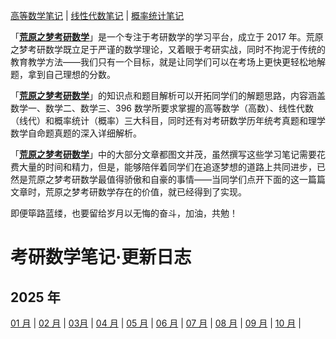 [高等数学笔记](https://zhaokaifeng.com/index/further-mathematics-latest-posts-page1/) | [线性代数笔记](https://zhaokaifeng.com/index/linear-algebra-latest-posts-page1/) | [概率统计笔记](https://zhaokaifeng.com/index/probability-and-statistics-latest-posts-page1/)

「**[荒原之梦考研数学](https://zhaokaifeng.com/)**」是一个专注于考研数学的学习平台，成立于 2017 年。荒原之梦考研数学既立足于严谨的数学理论，又着眼于考研实战，同时不拘泥于传统的教育教学方法——我们只有一个目标，就是让同学们可以在考场上更快更轻松地解题，拿到自己理想的分数。

「**[荒原之梦考研数学](https://zhaokaifeng.com/)**」的知识点和题目解析可以开拓同学们的解题思路，内容涵盖数学一、数学二、数学三、396 数学所要求掌握的高等数学（高数）、线性代数（线代）和概率统计（概率）三大科目，同时还有对考研数学历年统考真题和理学数学自命题真题的深入详细解析。

「**[荒原之梦考研数学](https://zhaokaifeng.com/)**」中的大部分文章都图文并茂，虽然撰写这些学习笔记需要花费大量的时间和精力，但是，能够陪伴着同学们在追逐梦想的道路上共同进步，已然是荒原之梦考研数学最值得骄傲和自豪的事情——当同学们点开下面的这一篇篇文章时，荒原之梦考研数学存在的价值，就已经得到了实现。

即便筚路蓝缕，也要留给岁月以无悔的奋斗，加油，共勉！

# 考研数学笔记·更新日志

## 2025 年

[01 月](2025/2025-01-01-whats-new.markdown) | [02 月](2025/2025-02-01-whats-new.markdown) | [03月](2025/2025-03-01-whats-new.markdown) | [04 月](2025/2025-04-01-whats-new.markdown) | [05 月](2025/2025-05-01-whats-new.markdown) | [06 月](2025/2025-06-01-whats-new.markdown) | [07 月](2025/2025-07-01-whats-new.markdown) | [08 月](2025/2025-08-01-whats-new.markdown) | [09 月](2025/2025-09-01-whats-new.markdown) | [10 月](2025/2025-10-01-whats-new.markdown) | 

